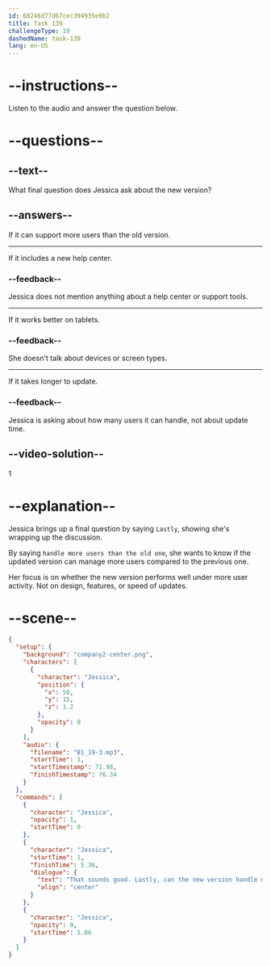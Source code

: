 ```yaml
---
id: 68246d77d67cec394935e9b2
title: Task 139
challengeType: 19
dashedName: task-139
lang: en-US
---
```


<!-- (Audio) Jessica: That sounds good. Lastly, can the new version handle more users than the old one? -->

# --instructions--

Listen to the audio and answer the question below.

# --questions--

## --text--

What final question does Jessica ask about the new version?

## --answers--

If it can support more users than the old version.

---

If it includes a new help center.

### --feedback--

Jessica does not mention anything about a help center or support tools.

---

If it works better on tablets.

### --feedback--

She doesn't talk about devices or screen types.

---

If it takes longer to update.

### --feedback--

Jessica is asking about how many users it can handle, not about update time.

## --video-solution--

1

# --explanation--

Jessica brings up a final question by saying `Lastly`, showing she's wrapping up the discussion.

By saying `handle more users than the old one`, she wants to know if the updated version can manage more users compared to the previous one.

Her focus is on whether the new version performs well under more user activity. Not on design, features, or speed of updates.

# --scene--

```json
{
  "setup": {
    "background": "company2-center.png",
    "characters": [
      {
        "character": "Jessica",
        "position": {
          "x": 50,
          "y": 15,
          "z": 1.2
        },
        "opacity": 0
      }
    ],
    "audio": {
      "filename": "B1_19-3.mp3",
      "startTime": 1,
      "startTimestamp": 71.98,
      "finishTimestamp": 76.34
    }
  },
  "commands": [
    {
      "character": "Jessica",
      "opacity": 1,
      "startTime": 0
    },
    {
      "character": "Jessica",
      "startTime": 1,
      "finishTime": 5.36,
      "dialogue": {
        "text": "That sounds good. Lastly, can the new version handle more users than the old one?",
        "align": "center"
      }
    },
    {
      "character": "Jessica",
      "opacity": 0,
      "startTime": 5.86
    }
  ]
}
```
